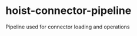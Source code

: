 hoist-connector-pipeline
========================

Pipeline used for connector loading and operations
